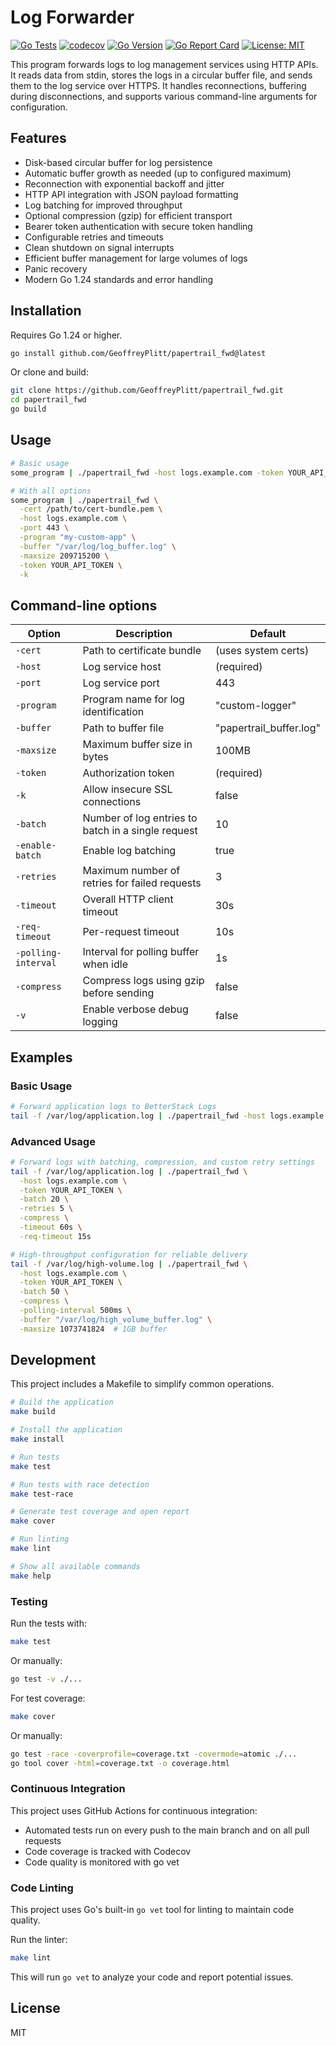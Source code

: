 # Log Forwarder

[![Go Tests](https://github.com/GeoffreyPlitt/papertrail_fwd/actions/workflows/go.yml/badge.svg)](https://github.com/GeoffreyPlitt/papertrail_fwd/actions/workflows/go.yml)
[![codecov](https://codecov.io/gh/GeoffreyPlitt/papertrail_fwd/branch/main/graph/badge.svg)](https://codecov.io/gh/GeoffreyPlitt/papertrail_fwd)
[![Go Version](https://img.shields.io/badge/Go-1.24+-blue.svg)](https://golang.org/doc/go1.24)
[![Go Report Card](https://goreportcard.com/badge/github.com/GeoffreyPlitt/papertrail_fwd)](https://goreportcard.com/report/github.com/GeoffreyPlitt/papertrail_fwd)
[![License: MIT](https://img.shields.io/badge/License-MIT-yellow.svg)](https://opensource.org/licenses/MIT)

This program forwards logs to log management services using HTTP APIs. It reads data from stdin, stores the logs in a circular buffer file, and sends them to the log service over HTTPS. It handles reconnections, buffering during disconnections, and supports various command-line arguments for configuration.

## Features

- Disk-based circular buffer for log persistence
- Automatic buffer growth as needed (up to configured maximum)
- Reconnection with exponential backoff and jitter
- HTTP API integration with JSON payload formatting
- Log batching for improved throughput
- Optional compression (gzip) for efficient transport
- Bearer token authentication with secure token handling
- Configurable retries and timeouts
- Clean shutdown on signal interrupts
- Efficient buffer management for large volumes of logs
- Panic recovery
- Modern Go 1.24 standards and error handling

## Installation

Requires Go 1.24 or higher.

```bash
go install github.com/GeoffreyPlitt/papertrail_fwd@latest
```

Or clone and build:

```bash
git clone https://github.com/GeoffreyPlitt/papertrail_fwd.git
cd papertrail_fwd
go build
```

## Usage

```bash
# Basic usage
some_program | ./papertrail_fwd -host logs.example.com -token YOUR_API_TOKEN

# With all options
some_program | ./papertrail_fwd \
  -cert /path/to/cert-bundle.pem \
  -host logs.example.com \
  -port 443 \
  -program "my-custom-app" \
  -buffer "/var/log/log_buffer.log" \
  -maxsize 209715200 \
  -token YOUR_API_TOKEN \
  -k
```

## Command-line options

| Option | Description | Default |
|--------|-------------|--------|
| `-cert` | Path to certificate bundle | (uses system certs) |
| `-host` | Log service host | (required) |
| `-port` | Log service port | 443 |
| `-program` | Program name for log identification | "custom-logger" |
| `-buffer` | Path to buffer file | "papertrail_buffer.log" |
| `-maxsize` | Maximum buffer size in bytes | 100MB |
| `-token` | Authorization token | (required) |
| `-k` | Allow insecure SSL connections | false |
| `-batch` | Number of log entries to batch in a single request | 10 |
| `-enable-batch` | Enable log batching | true |
| `-retries` | Maximum number of retries for failed requests | 3 |
| `-timeout` | Overall HTTP client timeout | 30s |
| `-req-timeout` | Per-request timeout | 10s |
| `-polling-interval` | Interval for polling buffer when idle | 1s |
| `-compress` | Compress logs using gzip before sending | false |
| `-v` | Enable verbose debug logging | false |

## Examples

### Basic Usage

```bash
# Forward application logs to BetterStack Logs
tail -f /var/log/application.log | ./papertrail_fwd -host logs.example.com -token YOUR_API_TOKEN
```

### Advanced Usage

```bash
# Forward logs with batching, compression, and custom retry settings
tail -f /var/log/application.log | ./papertrail_fwd \
  -host logs.example.com \
  -token YOUR_API_TOKEN \
  -batch 20 \
  -retries 5 \
  -compress \
  -timeout 60s \
  -req-timeout 15s

# High-throughput configuration for reliable delivery
tail -f /var/log/high-volume.log | ./papertrail_fwd \
  -host logs.example.com \
  -token YOUR_API_TOKEN \
  -batch 50 \
  -compress \
  -polling-interval 500ms \
  -buffer "/var/log/high_volume_buffer.log" \
  -maxsize 1073741824  # 1GB buffer
```

## Development

This project includes a Makefile to simplify common operations.

```bash
# Build the application
make build

# Install the application
make install

# Run tests
make test

# Run tests with race detection
make test-race

# Generate test coverage and open report
make cover

# Run linting
make lint

# Show all available commands
make help
```

### Testing

Run the tests with:

```bash
make test
```

Or manually:

```bash
go test -v ./...
```

For test coverage:

```bash
make cover
```

Or manually:

```bash
go test -race -coverprofile=coverage.txt -covermode=atomic ./...
go tool cover -html=coverage.txt -o coverage.html
```

### Continuous Integration

This project uses GitHub Actions for continuous integration:

- Automated tests run on every push to the main branch and on all pull requests
- Code coverage is tracked with Codecov
- Code quality is monitored with go vet

### Code Linting

This project uses Go's built-in `go vet` tool for linting to maintain code quality.

Run the linter:

```bash
make lint
```

This will run `go vet` to analyze your code and report potential issues.

## License

MIT